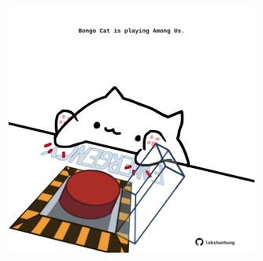 <!-- built at 14/02/2021, 24:03:09 UTC -->
<p align="center">
  <img width="500" height="500" src="./ReadmeImage.svg">
</p>
